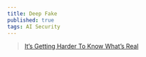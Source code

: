 ```yaml
---
title: Deep Fake
published: true
tags: AI Security
---
```

> [It’s Getting Harder To Know What’s Real](https://www.youtube.com/watch?v=EA0Bx2OeDj8)
